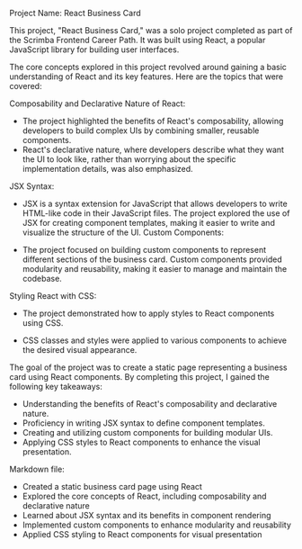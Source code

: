 Project Name: React Business Card

This project, "React Business Card," was a solo project completed as part of the Scrimba Frontend Career Path. It was built using React, a popular JavaScript library for building user interfaces.

The core concepts explored in this project revolved around gaining a basic understanding of React and its key features. Here are the topics that were covered:

Composability and Declarative Nature of React:

- The project highlighted the benefits of React's composability, allowing developers to build complex UIs by combining smaller, reusable components.
- React's declarative nature, where developers describe what they want the UI to look like, rather than worrying about the specific implementation details, was also emphasized.

JSX Syntax:

- JSX is a syntax extension for JavaScript that allows developers to write HTML-like code in their JavaScript files.
The project explored the use of JSX for creating component templates, making it easier to write and visualize the structure of the UI.
Custom Components:

- The project focused on building custom components to represent different sections of the business card.
Custom components provided modularity and reusability, making it easier to manage and maintain the codebase.

Styling React with CSS:

- The project demonstrated how to apply styles to React components using CSS.

- CSS classes and styles were applied to various components to achieve the desired visual appearance.

The goal of the project was to create a static page representing a business card using React components. By completing this project, I gained the following key takeaways:

- Understanding the benefits of React's composability and declarative nature.
- Proficiency in writing JSX syntax to define component templates.
- Creating and utilizing custom components for building modular UIs.
- Applying CSS styles to React components to enhance the visual presentation.

Markdown file:

- Created a static business card page using React
- Explored the core concepts of React, including composability and declarative nature
- Learned about JSX syntax and its benefits in component rendering
- Implemented custom components to enhance modularity and reusability
- Applied CSS styling to React components for visual presentation
